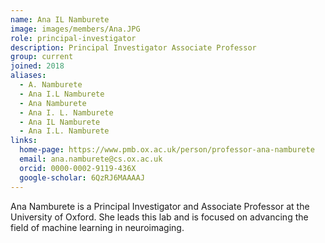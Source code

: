 ```yaml
---
name: Ana IL Namburete
image: images/members/Ana.JPG
role: principal-investigator
description: Principal Investigator Associate Professor
group: current
joined: 2018
aliases:
  - A. Namburete
  - Ana I.L Namburete
  - Ana Namburete
  - Ana I. L. Namburete
  - Ana IL Namburete
  - Ana I.L. Namburete
links:
  home-page: https://www.pmb.ox.ac.uk/person/professor-ana-namburete
  email: ana.namburete@cs.ox.ac.uk
  orcid: 0000-0002-9119-436X
  google-scholar: 6QzRJ6MAAAAJ
---
```


Ana Namburete is a Principal Investigator and Associate Professor at the University of Oxford. She leads this lab and is focused on advancing the field of machine learning in neuroimaging.
